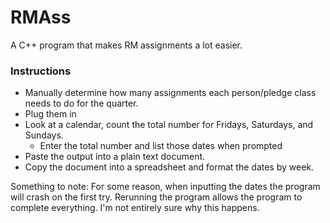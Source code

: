 # RMAss

A C++ program that makes RM assignments a lot easier. 

### Instructions

- Manually determine how many assignments each person/pledge class needs to do for the quarter. 
- Plug them in
- Look at a calendar, count the total number for Fridays, Saturdays, and Sundays.
  - Enter the total number and list those dates when prompted 
- Paste the output into a plain text document.
- Copy the document into a spreadsheet and format the dates by week.

Something to note: For some reason, when inputting the dates the program will crash on the first try. Rerunning the program allows the program to complete everything. I'm not entirely sure why this happens.
